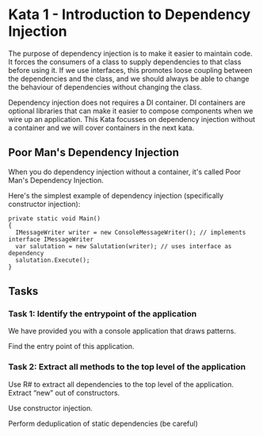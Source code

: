 # Kata 1 - Introduction to Dependency Injection

The purpose of dependency injection is to make it easier to maintain code. It forces the consumers of a class to supply dependencies to that class before using it.  If we use interfaces, this promotes loose coupling between the dependencies and the class, and we should always be able to change the behaviour of dependencies without changing the class.

Dependency injection does not requires a DI container. DI containers are optional libraries that can make it easier to compose components when we wire up an application. This Kata focusses on dependency injection without a container and we will cover containers in the next kata.

## Poor Man's Dependency Injection

When you do dependency injection without a container, it's called Poor Man's Dependency Injection.

Here's the simplest example of dependency injection (specifically constructor injection):

```
private static void Main()
{
  IMessageWriter writer = new ConsoleMessageWriter(); // implements interface IMessageWriter
  var salutation = new Salutation(writer); // uses interface as dependency
  salutation.Execute();
}
```

## Tasks

### Task 1: Identify the entrypoint of the application

We have provided you with a console application that draws patterns.

Find the entry point of this application.

### Task 2: Extract all methods to the top level of the application

Use R# to extract all dependencies to the top level of the application. Extract “new” out of constructors.

Use constructor injection.

Perform deduplication of static dependencies (be careful)
